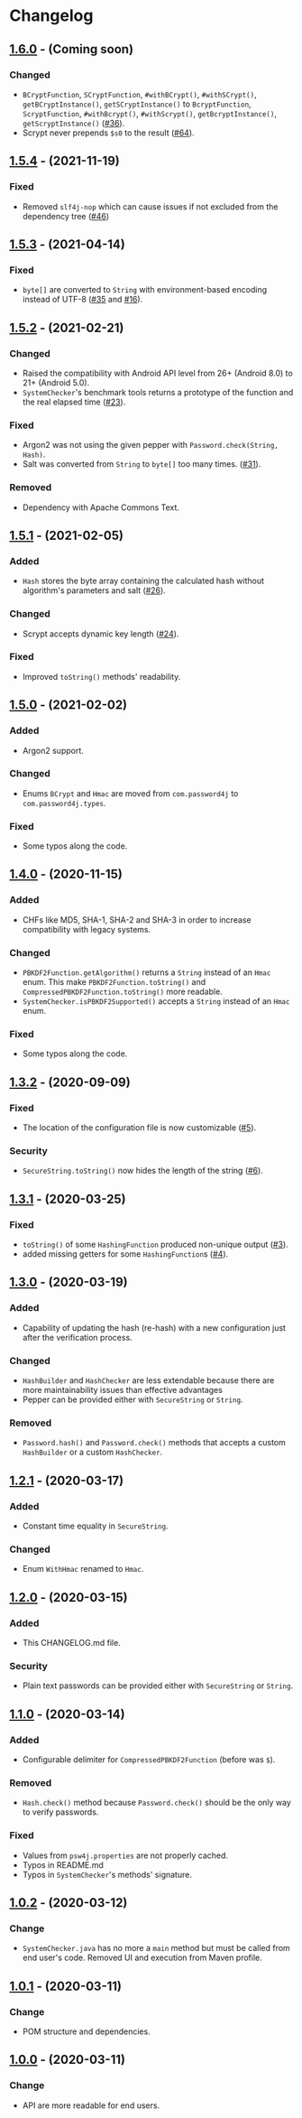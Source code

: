 # Changelog

## [1.6.0](https://github.com/Password4j/password4j/releases/tag/1.6.0) - (Coming soon)
### Changed
* `BCryptFunction`, `SCryptFunction`, `#withBCrypt()`, `#withSCrypt()`, `getBCryptInstance()`, `getSCryptInstance()` to `BcryptFunction`, `ScryptFunction`, `#withBcrypt()`, `#withScrypt()`, `getBcryptInstance()`, `getScryptInstance()` ([#36](../../issues/36)).
* Scrypt never prepends `$s0` to the result ([#64](../../issues/64)).

## [1.5.4](https://github.com/Password4j/password4j/releases/tag/1.5.4) - (2021-11-19)
### Fixed
* Removed `slf4j-nop` which can cause issues if not excluded from the dependency tree ([#46](../../issues/46)) 

## [1.5.3](https://github.com/Password4j/password4j/releases/tag/1.5.3) - (2021-04-14)
### Fixed
* `byte[]` are converted to `String` with environment-based encoding instead of UTF-8 ([#35](../../issues/35) and [#16](../../issues/16)).

## [1.5.2](https://github.com/Password4j/password4j/releases/tag/1.5.2) - (2021-02-21)
### Changed
* Raised the compatibility with Android API level from 26+ (Android 8.0) to 21+ (Android 5.0).
* `SystemChecker`'s benchmark tools returns a prototype of the function and the real elapsed time ([#23](../../issues/23)).
### Fixed
* Argon2 was not using the given pepper with `Password.check(String, Hash)`.
* Salt was converted from `String` to `byte[]` too many times. ([#31](../../issues/31)).
### Removed
* Dependency with Apache Commons Text.

## [1.5.1](https://github.com/Password4j/password4j/releases/tag/1.5.1) - (2021-02-05)
### Added
* `Hash` stores the byte array containing the calculated hash without algorithm's parameters and salt ([#26](../../issues/26)).
### Changed
* Scrypt accepts dynamic key length ([#24](../../issues/24)).
### Fixed
* Improved `toString()` methods' readability.

## [1.5.0](https://github.com/Password4j/password4j/releases/tag/1.5.0) - (2021-02-02)
### Added
* Argon2 support.
### Changed
* Enums `BCrypt` and `Hmac` are moved from `com.password4j` to `com.password4j.types`.
### Fixed
* Some typos along the code.

## [1.4.0](https://github.com/Password4j/password4j/releases/tag/1.4.0) - (2020-11-15)
### Added
 * CHFs like MD5, SHA-1, SHA-2 and SHA-3 in order to increase compatibility with legacy systems.
### Changed
 * `PBKDF2Function.getAlgorithm()` returns a `String` instead of an `Hmac` enum. This make `PBKDF2Function.toString()` and `CompressedPBKDF2Function.toString()` more readable. 
 * `SystemChecker.isPBKDF2Supported()` accepts a `String` instead of an `Hmac` enum.
### Fixed
 * Some typos along the code.

## [1.3.2](https://github.com/Password4j/password4j/releases/tag/1.3.2) - (2020-09-09)
### Fixed
 *  The location of the configuration file is now customizable ([#5](../../issues/5)).
### Security
 *  `SecureString.toString()` now hides the length of the string ([#6](../../issues/6)).

## [1.3.1](https://github.com/Password4j/password4j/releases/tag/1.3.1) - (2020-03-25)
### Fixed
 *  `toString()` of some `HashingFunction` produced non-unique output ([#3](../../issues/3)).
 *  added missing getters for some `HashingFunction`s ([#4](../../issues/4)).

## [1.3.0](https://github.com/Password4j/password4j/releases/tag/1.3.0) - (2020-03-19)
### Added
 * Capability of updating the hash (re-hash) with a new configuration just after the verification process.
### Changed
 * `HashBuilder` and `HashChecker` are less extendable because there are more maintainability issues than effective advantages
 * Pepper can be provided either with `SecureString` or `String`.
### Removed
 * `Password.hash()` and `Password.check()` methods that accepts a custom `HashBuilder` or a custom `HashChecker`.

## [1.2.1](https://github.com/Password4j/password4j/releases/tag/1.2.1) - (2020-03-17)
### Added
 * Constant time equality in `SecureString`.
### Changed
 * Enum `WithHmac` renamed to `Hmac`.

## [1.2.0](https://github.com/Password4j/password4j/releases/tag/1.2.0) - (2020-03-15)
### Added
 * This CHANGELOG.md file.
### Security
 * Plain text passwords can be provided either with `SecureString` or `String`.

## [1.1.0](https://github.com/Password4j/password4j/releases/tag/1.1.0) - (2020-03-14)
### Added
 * Configurable delimiter for `CompressedPBKDF2Function` (before was `$`).
### Removed
 * `Hash.check()` method because `Password.check()` should be the only way to verify passwords.
### Fixed
 * Values from `psw4j.properties` are not properly cached.
 * Typos in README.md
 * Typos in `SystemChecker`'s methods' signature. 

## [1.0.2](https://github.com/Password4j/password4j/releases/tag/1.0.2) - (2020-03-12)
### Change
 * `SystemChecker.java` has no more a `main` method but must be called from end user's code.
 Removed UI and execution from Maven profile.

## [1.0.1](https://github.com/Password4j/password4j/releases/tag/password4j-1.0.1)  - (2020-03-11)
### Change
 * POM structure and dependencies.

## [1.0.0](https://github.com/Password4j/password4j/releases/tag/1.0.0) - (2020-03-11)
### Change
 * API are more readable for end users.
